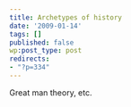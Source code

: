 ```yaml
---
title: Archetypes of history
date: '2009-01-14'
tags: []
published: false
wp:post_type: post
redirects:
- "?p=334"
---
```


Great man theory, etc.
